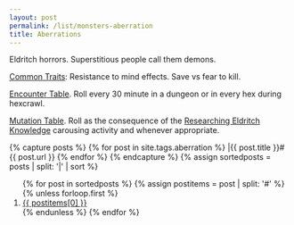```yaml
---
layout: post
permalink: /list/monsters-aberration
title: Aberrations
---
```


Eldritch horrors. Superstitious people call them demons.

<ins>Common Traits</ins>: Resistance to mind effects. Save vs fear to kill.

<ins>Encounter Table</ins>. Roll every 30 minute in a dungeon or in every hex during hexcrawl.

<ins>Mutation Table</ins>. Roll as the consequence of the [Researching Eldritch Knowledge](https://saltygoo.github.io/2020/11/10/extra-rules/#between-adventures) carousing activity and whenever appropriate.

{% capture posts %}
  {% for post in site.tags.aberration %}
    |{{ post.title }}#{{ post.url }}
  {% endfor %}
{% endcapture %}
{% assign sortedposts = posts | split: '|' | sort %}
<ol>
{% for post in sortedposts %}
{% assign postitems = post | split: '#' %}
{% unless forloop.first %}
  <li> <a href="{{ postitems[1] }}"> {{ postitems[0] }}</a></li>
{% endunless %}
{% endfor %}
</ol>
 
